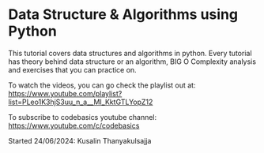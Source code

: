 # Data Structure & Algorithms using Python
This tutorial covers data structures and algorithms in python. Every tutorial has theory behind data structure or an algorithm, BIG O Complexity analysis and exercises that you can practice on.

To watch the videos, you can go check the playlist out at: https://www.youtube.com/playlist?list=PLeo1K3hjS3uu_n_a__MI_KktGTLYopZ12

To subscribe to codebasics youtube channel: https://www.youtube.com/c/codebasics

Started 24/06/2024: Kusalin Thanyakulsajja